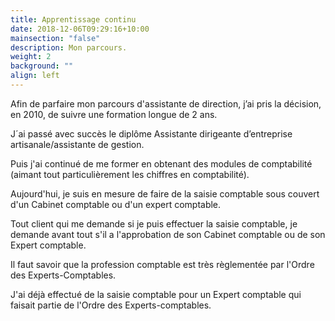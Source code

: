 ```yaml
---
title: Apprentissage continu
date: 2018-12-06T09:29:16+10:00
mainsection: "false"
description: Mon parcours.
weight: 2
background: ""
align: left
---
```

Afin de parfaire mon parcours d'assistante de direction, j’ai pris la décision, en 2010, de suivre une formation longue de 2 ans.

J´ai passé avec succès le diplôme Assistante dirigeante d’entreprise artisanale/assistante de gestion.

Puis j'ai continué de me former en obtenant des modules de comptabilité (aimant tout particulièrement les chiffres en comptabilité).

Aujourd'hui, je suis en mesure de faire de la saisie comptable sous couvert d'un Cabinet comptable ou d'un expert comptable.

Tout client qui me demande si je puis effectuer la saisie comptable, je demande avant tout s'il a l'approbation de son Cabinet comptable ou de son Expert comptable.

Il faut savoir que la profession comptable est très règlementée par l'Ordre des Experts-Comptables.

J'ai déjà effectué de la saisie comptable pour un Expert comptable qui faisait partie de l'Ordre des Experts-comptables.